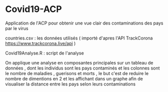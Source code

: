 # Covid19-ACP
Application de l'ACP pour obtenir une vue clair des contaminations des pays par le virus 

countries.csv : les données utilisés ( importé d'apres l'API TrackCorona https://www.trackcorona.live/api )

Covid19Analyse.R : script de l'analyse

On applique une analyse en composantes principales sur un tableau de données , dont les individus sont les pays contaminés et
les colonnes sont le nombre de maladies , guerisons et morts , le but c'est de reduire le nombre de dimentions en 2 et les affichant
dans un graphe afin de visualiser la distance entre les pays selon leurs contaminations
